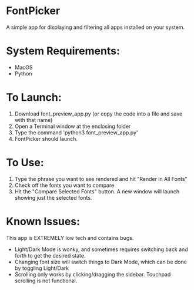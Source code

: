 # FontPicker
A simple app for displaying and filtering all apps installed on your system.

# System Requirements:
- MacOS
- Python

# To Launch:
1. Download font_preview_app.py (or copy the code into a file and save with that name)
2. Open a Terminal window at the enclosing folder
3. Type the command 'python3 font_preview_app.py'
4. FontPicker should launch.

# To Use:
1. Type the phrase you want to see rendered and hit "Render in All Fonts"
2. Check off the fonts you want to compare
3. Hit the "Compare Selected Fonts" button. A new window will launch showing just the selected fonts.

# Known Issues:
This app is EXTREMELY low tech and contains bugs.
- Light/Dark Mode is wonky, and sometimes requires switching back and forth to get the desired state.
- Changing font size will switch things to Dark Mode, which can be done by toggling Light/Dark
- Scrolling only works by clicking/dragging the sidebar. Touchpad scrolling is not functional.
